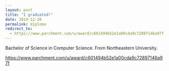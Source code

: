 ```yaml
---
layout: post
title: "I graduated!"
date: 2019-12-20
permalink: diploma
redirect_to:
  - https://www.parchment.com/u/award/c601494b52e1a00cda9c72897146a97f
---
```


Bachelor of Science in Computer Science. From Northeastern University.

https://www.parchment.com/u/award/c601494b52e1a00cda9c72897146a97f
